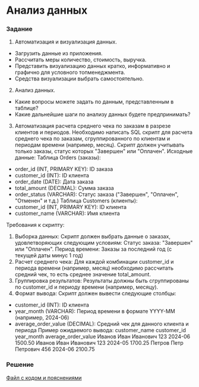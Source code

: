 # Анализ данных

### Задание
1. Автоматизация и визуализация данных.
- Загрузить данные из приложения.
- Рассчитать меры количество, стоимость, выручка.
- Представить визуализацию данных кратко, информативно и графично для условного топменеджмента. 
- Средства визуализации выбрать самостоятельно.

2. Анализ данных.
- Какие вопросы можете задать по данным, представленным в таблице?
- Какие дальнейшие шаги по анализу данных будете предпринимать?
  
3. Автоматизация расчета среднего чека по заказам в разрезе клиентов и периодов.
Необходимо написать SQL скрипт для расчета среднего чека по заказам, сгруппированного по клиентам и периодам времени (например, месяц). Скрипт должен учитывать только заказы, статус которых "Завершен" или "Оплачен".
Исходные данные:
Таблица Orders (заказы):
- order_id (INT, PRIMARY KEY): ID заказа
- customer_id (INT): ID клиента
- order_date (DATE): Дата заказа
- total_amount (DECIMAL): Сумма заказа
- order_status (VARCHAR): Статус заказа ("Завершен", "Оплачен", "Отменен" и т.д.)
Таблица Customers (клиенты):
- customer_id (INT, PRIMARY KEY): ID клиента
- customer_name (VARCHAR): Имя клиента

Требования к скрипту:
1. Выборка данных:
Скрипт должен выбрать данные о заказах, удовлетворяющих следующим условиям:
Статус заказа: "Завершен" или "Оплачен".
Период времени: Заказы за последний год (с текущей даты минус 1 год)
2. Расчет среднего чека:
Для каждой комбинации customer_id и периода времени (например, месяц) необходимо рассчитать средний чек, то есть среднее значение total_amount.
3. Группировка результатов:
Результаты должны быть сгруппированы по customer_id и периоду времени (например, месяцу).
4. Формат вывода:
Скрипт должен вывести следующие столбцы:
- customer_id (INT): ID клиента
- year_month (VARCHAR): Период времени в формате YYYY-MM (например, 2024-06)
- average_order_value (DECIMAL): Средний чек для данного клиента и периода
Пример ожидаемого вывода:
customer_name                      customer_id          year_month          average_order_value
Иванов Иван Иванович        123                          2024-06                  1500.50
Иванов Иван Иванович        123                          2024-05                  1700.25
Петров Петр Петрович          456                          2024-06                  2100.75

### Решение
[Файл с кодом и пояснениями](/Projects/10_Test_tasks/Task_7/Solution.ipynb)
